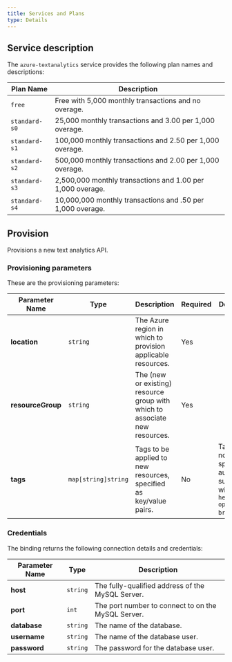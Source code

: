 ```yaml
---
title: Services and Plans
type: Details
---
```


## Service description

The `azure-textanalytics` service provides the following plan names and descriptions:

| Plan Name | Description |
|-----------|-------------|
| `free` | Free with 5,000 monthly transactions and no overage. |
| `standard-s0` | 25,000 monthly transactions and 3.00 per 1,000 overage. |
| `standard-s1` | 100,000 monthly transactions and 2.50 per 1,000 overage. |
| `standard-s2` | 500,000 monthly transactions and 2.00 per 1,000 overage. |
| `standard-s3` | 2,500,000 monthly transactions and 1.00 per 1,000 overage. |
| `standard-s4` | 10,000,000 monthly transactions and .50 per 1,000 overage. |

## Provision

Provisions a new text analytics API.

### Provisioning parameters

These are the provisioning parameters:

| Parameter Name | Type | Description | Required | Default Value |
|----------------|------|-------------|----------|---------------|
| **location** | `string` | The Azure region in which to provision applicable resources. | Yes |  |
| **resourceGroup** | `string` | The (new or existing) resource group with which to associate new resources. | Yes |  |
| **tags** | `map[string]string` | Tags to be applied to new resources, specified as key/value pairs. | No | Tags (even if none are specified) are automatically supplemented with `heritage: open-service-broker-azure`. |

### Credentials

The binding returns the following connection details and credentials:

| Parameter Name | Type | Description |
|----------------|------|-------------|
| **host** | `string` | The fully-qualified address of the MySQL Server. |
| **port** | `int	` | The port number to connect to on the MySQL Server. |
| **database** | `string` | The name of the database. |
| **username** | `string` | The name of the database user. |
| **password** | `string` | The password for the database user. |
